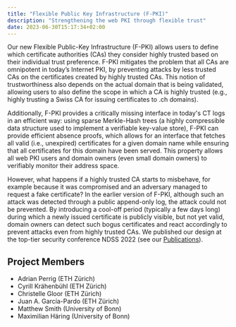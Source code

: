 ```yaml
---
title: "Flexible Public Key Infrastructure (F-PKI)"
description: "Strengthening the web PKI through flexible trust"
date: 2023-06-30T15:17:34+02:00
---
```


Our new Flexible Public-Key Infrastructure (F-PKI) allows users to define which certificate authorities (CAs) they consider highly trusted based on their individual trust preference.
F-PKI mitigates the problem that all CAs are omnipotent in today’s Internet PKI, by preventing attacks by less trusted CAs on the certificates created by highly trusted CAs.
This notion of trustworthiness also depends on the actual domain that is being validated, allowing users to also define the scope in which a CA is highly trusted (e.g., highly trusting a Swiss CA for issuing certificates to .ch domains).

Additionally, F-PKI provides a critically missing interface in today's CT logs in an efficient way: using sparse Merkle-Hash trees (a highly compressible data structure used to implement a verifiable key-value store), F-PKI can provide efficient absence proofs, which allows for an interface that fetches all valid (i.e., unexpired) certificates for a given domain name while ensuring that all certificates for this domain have been served.
This property allows all web PKI users and domain owners (even small domain owners) to verifiably monitor their address space.

However, what happens if a highly trusted CA starts to misbehave, for example because it was compromised and an adversary managed to request a fake certificate? In the earlier version of F-PKI, although such an attack was detected through a public append-only log, the attack could not be prevented. By introducing a cool-off period (typically a few days long) during which a newly issued certificate is publicly visible, but not yet valid, domain owners can detect such bogus certificates and react accordingly to prevent attacks even from highly trusted CAs.
We published our design at the top-tier security conference NDSS 2022 (see our [Publications](/homepage/publications/2022)).

## Project Members

- Adrian Perrig (ETH Zürich)
- Cyrill Krähenbühl (ETH Zürich)
- Christelle Gloor (ETH Zürich)
- Juan A. García-Pardo (ETH Zürich)
- Matthew Smith (University of Bonn)
- Maximilian Häring (University of Bonn)
